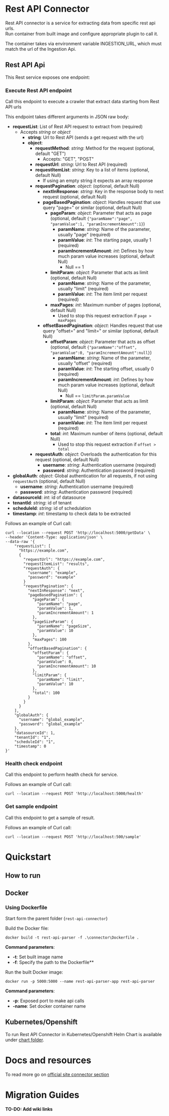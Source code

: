 # Rest API Connector

Rest API connector is a service for extracting data from specific rest api urls.\
Run container from built image and configure appropriate plugin to call it.

The container takes via environment variable INGESTION_URL, which must match the url of the Ingestion Api.

## Rest API Api

This Rest service exposes one endpoint:


### Execute Rest API endpoint

Call this endpoint to execute a crawler that extract data starting from Rest API urls

This endpoint takes different arguments in JSON raw body:

- **requestList**: List of Rest API request to extract from (required)
  - Accepts _string_ or _object_
    - **string**: Url to Rest API (sends a get request with the url)
    - **object**:
      - **requestMethod**: _string_: Method for the request (optional, default "GET")
        - Accepts: "GET", "POST"
      - **requestUrl**: _string_: Url to Rest API (required)
      - **requestItemList**: _string_: Key to a list of items (optional, default Null)
        - If using an empty string it expects an array response
      - **requestPagination**: _object_: (optional, default Null)
        - **nextInResponse**: _string_: Key in the response body to next request (optional, default Null)
        - **pageBasedPagination**: _object_: Handles request that use query "page=" or similar (optional, default Null)
          - **pageParam**: _object_: Parameter that acts as page (optional, default `{"paramName":"page", "paramValue":1, "paramIncrementAmount":1}`)
            - **paramName**: _string_: Name of the parameter, usually "page" (required)
            - **paramValue**: _int_: The starting page, usually 1 (required)
            - **paramIncrementAmount**: _int_: Defines by how much param value increases (optional, default Null)
              - Null == 1
          - **limitParam**: _object_: Parameter that acts as limit (optional, default Null)
            - **paramName**: _string_: Name of the parameter, usually "limit" (required)
            - **paramValue**: _int_: The item limit per request (required)
          - **maxPages**: _int_: Maximum number of pages (optional, default Null)
            - Used to stop this request extraction if `page > maxPages`
        - **offsetBasedPagination**: _object_: Handles request that use query "offset=" and "limit=" or similar (optional, default Null)
          - **offsetParam**: _object_: Parameter that acts as offset (optional, default `{"paramName":"offset", "paramValue":0, "paramIncrementAmount":null}`)
            - **paramName**: _string_: Name of the parameter, usually "offset" (required)
            - **paramValue**: _int_: The starting offset, usually 0 (required)
            - **paramIncrementAmount**: _int_: Defines by how much param value increases (optional, default Null)
              - Null == `limitParam.paramValue`
          - **limitParam**: _object_: Parameter that acts as limit (optional, default Null)
            - **paramName**: _string_: Name of the parameter, usually "limit" (required)
            - **paramValue**: _int_: The item limit per request (required)
          - **total**: _int_: Maximum number of items (optional, default Null)
            - Used to stop this request extraction if `offset > total`
      - **requestAuth**: _object_: Overloads the authentication for this request (optional, default Null)
        - **username**: _string_: Authentication username (required)
        - **password**: _string_: Authentication password (required)
- **globalAuth**: _object_: Global authentication for all requests, if not using `requestAuth` (optional, default Null)
  - **username**: _string_: Authentication username (required)
  - **password**: _string_: Authentication password (required)
- **datasourceId**: _int_: id of datasource
- **tenantId**: _string_: id of tenant
- **scheduleId**: _string_: id of schedulation
- **timestamp**: _int_: timestamp to check data to be extracted

Follows an example of Curl call:

```
curl --location --request POST 'http://localhost:5000/getData' \
--header 'Content-Type: application/json' \
--data-raw '{
    "requestList": [
      "https://example.com",
      {
        "requestUrl": "https://example.com",
        "requestItemList": "results",
        "requestAuth": {
          "username": "example",
          "password": "example"
        }
        "requestPagination": {
          "nextInResponse": "next",
          "pageBasedPagination": {
            "pageParam": {
              "paramName": "page",
              "paramValue": 1,
              "paramIncrementAmount": 1
            },
            "pageSizeParam": {
              "paramName": "pageSize",
              "paramValue": 10
            },
            "maxPages": 100
          },
          "offsetBasedPagination": {
            "offsetParam": {
              "paramName": "offset",
              "paramValue": 0,
              "paramIncrementAmount": 10
            },
            "limitParam": {
              "paramName": "limit",
              "paramValue": 10
            },
            "total": 100
          }
        }
      }
    ],
    "globalAuth": {
      "username": "global_example",
      "password": "global_example"
    },
    "datasourceId": 1,
    "tenantId": "1",
    "scheduleId": "1",
    "timestamp": 0
}'
```

### Health check endpoint

Call this endpoint to perform health check for service.

Follows an example of Curl call:

```
curl --location --request POST 'http://localhost:5000/health'
```

### Get sample endpoint

Call this endpoint to get a sample of result.

Follows an example of Curl call:

```
curl --location --request POST 'http://localhost:500/sample'
```

# Quickstart

## How to run

## Docker

### Using Dockerfile

Start form the parent folder (`rest-api-connector`)

Build the Docker file:
```
docker build -t rest-api-parser -f .\connector\Dockerfile .
```

**Command parameters**:
  - **-t**: Set built image name
  - **-f**: Specify the path to the Dockerfile**

Run the built Docker image:
```
docker run -p 5000:5000 --name rest-api-parser-app rest-api-parser 
```

**Command parameters**:
  - **-p**: Exposed port to make api calls
  - **-name**: Set docker container name

## Kubernetes/Openshift

To run Rest API Connector in Kubernetes/Openshift Helm Chart is available under [chart folder](../chart).

# Docs and resources

To read more go on [official site connector section](https://staging-site.openk9.io/plugins/)

# Migration Guides

#### TO-DO: Add wiki links
